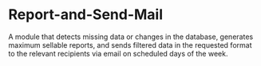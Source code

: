 # Report-and-Send-Mail
A module that detects missing data or changes in the database, generates maximum sellable reports, and sends filtered data in the requested format to the relevant recipients via email on scheduled days of the week.
